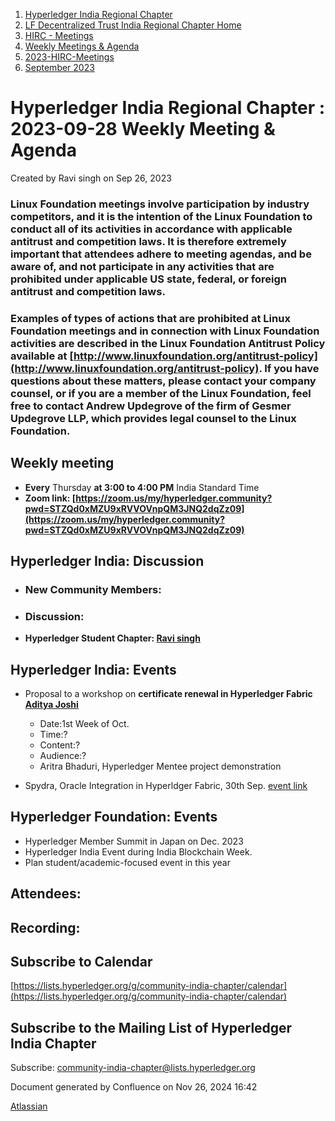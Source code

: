 1. [Hyperledger India Regional Chapter](index.html)
2. [LF Decentralized Trust India Regional Chapter Home](LF-Decentralized-Trust-India-Regional-Chapter-Home_19169282.html)
3. [HIRC - Meetings](HIRC---Meetings_19169350.html)
4. [Weekly Meetings &amp; Agenda](19169352.html)
5. [2023-HIRC-Meetings](2023-HIRC-Meetings_19170487.html)
6. [September 2023](September-2023_19171257.html)

# Hyperledger India Regional Chapter : 2023-09-28 Weekly Meeting &amp; Agenda

Created by Ravi singh on Sep 26, 2023

### **Linux Foundation meetings involve participation by industry competitors, and it is the intention of the Linux Foundation to conduct all of its activities in accordance with applicable antitrust and competition laws. It is therefore extremely important that attendees adhere to meeting agendas, and be aware of, and not participate in any activities that are prohibited under applicable US state, federal, or foreign antitrust and competition laws.**

### **Examples of types of actions that are prohibited at Linux Foundation meetings and in connection with Linux Foundation activities are described in the Linux Foundation Antitrust Policy available at [http://www.linuxfoundation.org/antitrust-policy](http://www.linuxfoundation.org/antitrust-policy). If you have questions about these matters, please contact your company counsel, or if you are a member of the Linux Foundation, feel free to contact Andrew Updegrove of the firm of Gesmer Updegrove LLP, which provides legal counsel to the Linux Foundation.**

## **Weekly meeting**

- **Every** Thursday **at 3:00 to 4:00 PM** India Standard Time
- **Zoom link: [https://zoom.us/my/hyperledger.community?pwd=STZQd0xMZU9xRVVOVnpQM3JNQ2dqZz09](https://zoom.us/my/hyperledger.community?pwd=STZQd0xMZU9xRVVOVnpQM3JNQ2dqZz09)**

## **Hyperledger India: Discussion**

- ### New Community Members:

<!--THE END-->

- ### **Discussion:**
- **Hyperledger Student Chapter: [Ravi singh](https://lf-hyperledger.atlassian.net/wiki/people/6207b125f5d29a0068fd3a32?ref=confluence)** 
  

## **Hyperledger India: Events**

- Proposal to a workshop on **certificate renewal in Hyperledger Fabric [Aditya Joshi](https://lf-hyperledger.atlassian.net/wiki/people/5a5129ceb12c7029722bbcac?ref=confluence)** 
  
  - Date:1st Week of Oct.
  - Time:?
  - Content:?
  - Audience:?
  - Aritra Bhaduri, Hyperledger Mentee project demonstration
- Spydra, Oracle Integration in Hyperldger Fabric, 30th Sep. [event link](https://www.linkedin.com/events/hyperledgerindiameetup-revoluti7109717066890248192/comments/)

## **Hyperledger Foundation: Events**

- Hyperledger Member Summit in Japan on Dec. 2023
- Hyperledger India Event during India Blockchain Week.
- Plan student/academic-focused event in this year

## Attendees:

## Recording:

## Subscribe to Calendar

[https://lists.hyperledger.org/g/community-india-chapter/calendar](https://lists.hyperledger.org/g/community-india-chapter/calendar)

## Subscribe to the Mailing List of Hyperledger India Chapter

Subscribe: [community-india-chapter@lists.hyperledger.org](mailto:community-india-chapter@lists.hyperledger.org)

Document generated by Confluence on Nov 26, 2024 16:42

[Atlassian](http://www.atlassian.com/)
